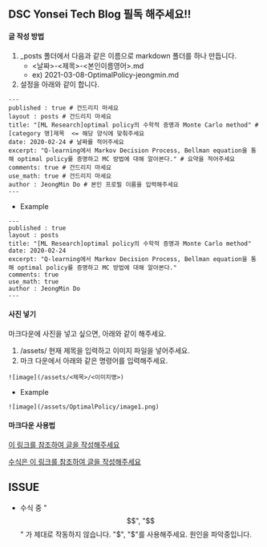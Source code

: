 ## DSC Yonsei Tech Blog 필독 해주세요!!

#### 글 작성 방법
1. _posts 폴더에서 다음과 같은 이름으로 markdown 폴더를 하나 만듭니다.
    * <날짜>-<제목>-<본인이름영어>.md
    * ex) 2021-03-08-OptimalPolicy-jeongmin.md
2. 설정을 아래와 같이 합니다.
~~~
---
published : true # 건드리지 마세요
layout : posts # 건드리지 마세요
title: "[ML Research]optimal policy의 수학적 증명과 Monte Carlo method" # [category 명]제목  <= 해당 양식에 맞춰주세요
date: 2020-02-24 # 날짜를 적어주세요
excerpt: "Q-learning에서 Markov Decision Process, Bellman equation을 통해 optimal policy를 증명하고 MC 방법에 대해 알아본다." # 요약을 적어주세요
comments: true # 건드리지 마세요
use_math: true # 건드리지 마세요
author : JeongMin Do # 본인 프로필 이름을 입력해주세요
---
~~~

 *  Example

~~~
---
published : true
layout : posts
title: "[ML Research]optimal policy의 수학적 증명과 Monte Carlo method"
date: 2020-02-24
excerpt: "Q-learning에서 Markov Decision Process, Bellman equation을 통해 optimal policy를 증명하고 MC 방법에 대해 알아본다."
comments: true
use_math: true
author : JeongMin Do
---
~~~


#### 사진 넣기
마크다운에 사진을 넣고 싶으면, 아래와 같이 해주세요.

1. /assets/ 현재 제목을 입력하고 이미지 파일을 넣어주세요.
2. 마크 다운에서 아래와 같은 명령어를 입력해주세요.

~~~
![image](/assets/<제목>/<이미지명>)
~~~

* Example
~~~
![image](/assets/OptimalPolicy/image1.png)
~~~


#### 마크다운 사용법
[이 링크를 참조하여 글을 작성해주세요](https://gist.github.com/danggai/7c2ba1c5e3f923e85411fb740bf514fa)

[수식은 이 링크를 참조하여 글을 작성해주세요](https://ko.wikipedia.org/wiki/%EC%9C%84%ED%82%A4%EB%B0%B1%EA%B3%BC:TeX_%EB%AC%B8%EB%B2%95)

## ISSUE
* 수식 중 "$$", "$$" 가 제대로 작동하지 않습니다. "$", "$"를 사용해주세요. 원인을 파악중입니다.
